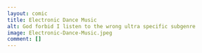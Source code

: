 ```yaml
---
layout: comic
title: Electronic Dance Music
alt: God forbid I listen to the wrong ultra specific subgenre
image: Electronic-Dance-Music.jpeg
comment: []
---
```

